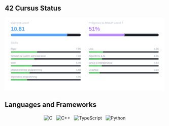 ## 42 Cursus Status
![42 Cursus Progress](https://github.com/Supa96z/42Tracker/blob/main/progress.svg?raw=true)
## Languages and Frameworks
<p align="center"> 
  <img src="https://cdn.simpleicons.org/c/A8B9CC" alt="C" width="40" height="40" style="vertical-align:middle; margin:4px;">
  <img src="https://cdn.simpleicons.org/cplusplus/A8B9CC" alt="C++" width="40" height="40" style="vertical-align:middle; margin:4px;">
  <img src="https://cdn.simpleicons.org/typescript/A8B9CC" alt="TypeScript" width="40" height="40" style="vertical-align:middle; margin:4px;">
  <img src="https://cdn.simpleicons.org/python/A8B9CC" alt="Python" width="40" height="40" style="vertical-align:middle; margin:4px;">
</p>



